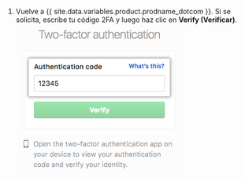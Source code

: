 1. Vuelve a {{ site.data.variables.product.prodname_dotcom }}. Si se solicita, escribe tu código 2FA y luego haz clic en **Verify (Verificar)**. ![El campo de código de autenticación 2FA](/assets/images/help/desktop/2fa-code-field.png)
